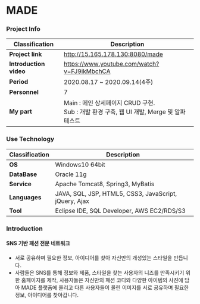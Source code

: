 # MADE
### Project Info
| Classification | Description |
| --- | --- |
| **Project link** | http://15.165.178.130:8080/made |
| **Introduction video** | https://www.youtube.com/watch?v=FJ9ikMbchCA |
| **Period** | 2020.08.17 ~ 2020.09.14(4주) |
| **Personnel** | 7 |
| **My part** | Main : 메인 상세페이지 CRUD 구현.<br/>Sub : 개발 환경 구축, 웹 UI 개발, Merge 및 알파테스트 |
   
### Use Technology
| Classification | Description |
| --- | --- |
| **OS** | Windows10 64bit |
| **DataBase** | Oracle 11g |
| **Service** | Apache Tomcat8, Spring3, MyBatis |
| **Languages** | JAVA, SQL, JSP, HTML5, CSS3, JavaScript, jQuery, Ajax |
| **Tool** | Eclipse IDE, SQL Developer, AWS EC2/RDS/S3 |
   
### Introduction
#### SNS 기반 패션 전문 네트워크
* 서로 공유하며 필요한 정보, 아이디어를 찾아 자신만의 개성있는 스타일을 만듭니다.
* 사람들은 SNS를 통해 정보와 제품, 스타일을 찾는 사용자의 니즈를 만족시키기 위한 홈페이지를 제작, 사용자들은 자신만의 패션 코디와 다양한 아이템의 사진에 담아 MADE 플랫폼에 올리고 다른 사용자들이 올린 이미지를 서로 공유하며 필요한 정보, 아이디어를 찾아갑니다.
